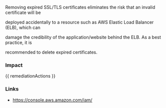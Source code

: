 
Removing expired SSL/TLS certificates eliminates the risk that an invalid certificate will be

deployed accidentally to a resource such as AWS Elastic Load Balancer (ELB), which can

damage the credibility of the application/website behind the ELB. As a best practice, it is

recommended to delete expired certificates.


### Impact
<!-- Add Impact here -->

<!-- DO NOT CHANGE -->
{{ remediationActions }}

### Links
- https://console.aws.amazon.com/iam/


